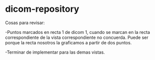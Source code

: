# dicom-repository

Cosas para revisar:

-Puntos marcados en recta 1 de dicom 1, cuando se marcan en la recta correspondiente de la vista correspondiente no concuerda.
Puede ser porque la recta nosotros la graficamos a partir de dos puntos.

-Terminar de implementar para las demas vistas.
